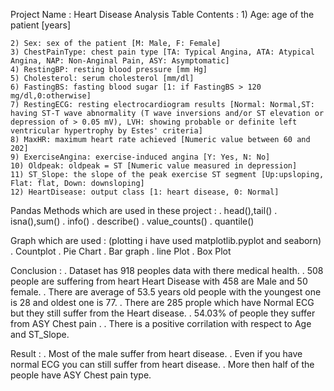 Project Name : Heart Disease Analysis
Table Contents :
	1) Age: age of the patient [years]
	
	
	2) Sex: sex of the patient [M: Male, F: Female]
	3) ChestPainType: chest pain type [TA: Typical Angina, ATA: Atypical 	Angina, NAP: Non-Anginal Pain, ASY: Asymptomatic]
	4) RestingBP: resting blood pressure [mm Hg]
	5) Cholesterol: serum cholesterol [mm/dl]
	6) FastingBS: fasting blood sugar [1: if FastingBS > 120 mg/dl,0:otherwise]
	7) RestingECG: resting electrocardiogram results [Normal: Normal,ST: having ST-T wave abnormality (T wave inversions and/or ST elevation or depression of > 0.05 mV), LVH: showing probable or definite left ventricular hypertrophy by Estes' criteria]
	8) MaxHR: maximum heart rate achieved [Numeric value between 60 and 202]
	9) ExerciseAngina: exercise-induced angina [Y: Yes, N: No]
	10) Oldpeak: oldpeak = ST [Numeric value measured in depression]
	11) ST_Slope: the slope of the peak exercise ST segment [Up:upsloping, Flat: flat, Down: downsloping]
	12) HeartDisease: output class [1: heart disease, 0: Normal]

Pandas Methods which are used in these project :
	. head(),tail()
	. isna(),sum()
	. info()
	. describe()
	. value_counts()
	. quantile()

Graph which are used : (plotting i have used matplotlib.pyplot and seaborn)
	. Countplot
	. Pie Chart
	. Bar graph
	. line Plot
	. Box Plot

Conclusion : 
	. Dataset has 918 peoples data with there medical health.
	. 508 people are suffering from heart Heart Disease with 458 are Male
		and 50 female.
	. There are average of 53.5 years old people with the youngest one is 28 and oldest one is 77.
	. There are 285 prople which have Normal ECG but they still suffer from the Heart disease.
	. 54.03% of people they suffer from ASY Chest pain .
	. There is a positive corrilation with respect to Age and ST_Slope.

Result : 
	. Most of the male suffer from heart disease.
	. Even if you have normal ECG you can still suffer from heart disease.
	. More then half of the people have ASY Chest pain type.
